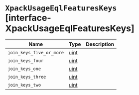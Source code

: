 # `XpackUsageEqlFeaturesKeys` [interface-XpackUsageEqlFeaturesKeys]

| Name | Type | Description |
| - | - | - |
| `join_keys_five_or_more` | [uint](./uint.md) | &nbsp; |
| `join_keys_four` | [uint](./uint.md) | &nbsp; |
| `join_keys_one` | [uint](./uint.md) | &nbsp; |
| `join_keys_three` | [uint](./uint.md) | &nbsp; |
| `join_keys_two` | [uint](./uint.md) | &nbsp; |
